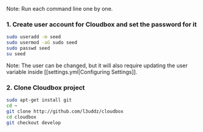 Note: Run each command line one by one.

###  1. Create user account for Cloudbox and set the password for it ### 
```bash
sudo useradd -m seed
sudo usermod -aG sudo seed
sudo passwd seed
su seed
```

Note: The user can be changed, but it will also require updating the user variable inside [[settings.yml|Configuring Settings]].


### 2. Clone Cloudbox project ### 

```bash
sudo apt-get install git
cd ~
git clone http://github.com/l3uddz/cloudbox
cd cloudbox
git checkout develop
```
